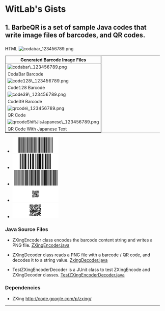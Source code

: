 WitLab's Gists
================
## 1. BarbeQR is a set of sample Java codes that write image files of barcodes, and QR codes.
###
HTML
<img src="./BarbeQR/codabar\_123456789.png"  alt="codabar_123456789.png" />

<table border="2" cellspacing="0" cellpadding="6" rules="groups" frame="hsides">
<colgroup><col class="center" />
</colgroup>
<thead>
<tr><th scope="col" class="center">Generated Barcode Image Files</th></tr>
</thead>
<tbody>
<tr><td class="center"><img src="./BarbeQR/codabar\_123456789.png"  alt="codabar\_123456789.png" /></td></tr>
<tr><td class="center">CodaBar Barcode</td></tr>
<tr><td class="center"><img src="./BarbeQR/code128\_123456789.png"  alt="code128\_123456789.png" /></td></tr>
<tr><td class="center">Code128 Barcode</td></tr>
<tr><td class="center"><img src="./BarbeQR/code39\_123456789.png"  alt="code39\_123456789.png" /></td></tr>
<tr><td class="center">Code39 Barcode</td></tr>
<tr><td class="center"><img src="./BarbeQR/qrcode\_123456789.png"  alt="qrcode\_123456789.png" /></td></tr>
<tr><td class="center">QR Code</td></tr>
<tr><td class="center"><img src="./BarbeQR/qrcodeShiftJisJapanese\_123456789.png"  alt="qrcodeShiftJisJapanese\_123456789.png" /></td></tr>
<tr><td class="center">QR Code With Japanese Text</td></tr>
</tbody>
</table>

* ![CodaBar Barcode](./BarbeQR/codabar_123456789.png)
* ![Code128 Barcode](./BarbeQR/code128_123456789.png)
* ![Code39 Barcode](./BarbeQR/code39_123456789.png)
* ![QR Code Barcode](./BarbeQR/qrcode_123456789.png)
* ![QR Code With Japanese Text](BarbeQR/qrcodeShiftJisJapanese_123456789.png)

### Java Source Files

* ZXingEncoder class encodes the barcode content string and writes a PNG file.
[ZXingEncoder.java](https://gist.github.com/witlab/6e62441333410e3fd65d)

* ZXingDecoder class reads a PNG file with a barcode / QR code, and decodes it to a string value.
[ZxingDecoder.java](https://gist.github.com/witlab/4aedde8fa566229bbeee)

* TestZXingEncoderDecoder is a JUnit class to test ZXingEncode and ZXingDecoder classes.
[TestZXingEncoderDecoder.java](https://gist.github.com/witlab/5ec411ee74c4409d0b7e)

### Dependencies
* ZXing http://code.google.com/p/zxing/

-------------

